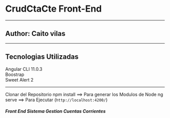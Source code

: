 # CrudCtaCte Front-End
**************************
## Author: Caito vilas
**************
## Tecnologias Utilizadas
Angular CLI 11.0.3<br>
Boostrap<br>
Sweet Alert 2<br>

**********************************************************
Clonar del Repositorio
npm install ==> Para generar los Modulos de Node
ng serve ==> Para Ejecutar (`http://localhost:4200/`)

##### Front End Sistema Gestion Cuentas Corrientes
